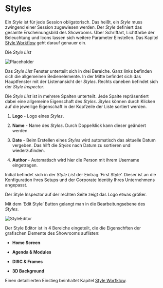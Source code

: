 # Styles 

Ein *Style* ist für jede Session obligatorisch. Das heißt, ein *Style* muss zwingend einer Session zugewiesen werden. Der *Style* definiert das gesamte Erscheinungsbild des Showrooms. Über Schriftart, Lichtfarbe der Beleuchtung und Icons lassen sich weitere Parameter Einstellen. Das Kapitel [Style Workflow](styleworkflow.md) geht darauf genauer ein. 
 
 Die *Style List*  

![Placeholder](../img/Manager/StyleList.PNG) 


Das *Style List* Fenster unterteilt sich in drei Bereiche. Ganz links befinden sich die allgemeinen Bedienelemente. In der Mitte befindet sich das Hauptfenster mit der Listenansicht der *Styles*. Rechts daneben befindet sich der *Style Inspector*. 

Die *Style List* ist in mehrere Spalten unterteilt. Jede Spalte repräsentiert dabei eine allgemeine Eigenschaft des *Styles*. *Styles* können durch Klicken auf die jeweilige Eigenschaft in der Kopfzeile der Liste sortiert werden. 

 

1.    **Logo** - Logo eines *Styles*.

 

2.    **Name** - Name des *Styles*. Durch Doppelklick kann dieser geändert werden. 

 

3.    **Date** - Beim Erstellen eines *Styles* wird automatisch das aktuelle Datum vergeben. Das hilft die *Styles* nach Datum zu sortieren und wiederzufinden. 

 

4.    **Author** - Automatisch wird hier die Person mit ihrem Username eingetragen. 

 

Initial befindet sich in der *Style List* der Eintrag ‘First Style’. Dieser ist an die Konfiguration ihres Setups und der Corporate Identity Ihres Unternehmens angepasst.  

Der Style Inspector auf der rechten Seite zeigt das Logo etwas größer. 

Mit dem ‘Edit Style’ Button gelangt man in die Bearbeitungsebene des *Styles*. 

![StyleEditor](../img/Manager/Style_Editor.PNG)


Der Style Editor ist in 4 Bereiche eingeteilt, die die Eigenschften der grafischen Elemente des Showrooms auflisten:
<ul>
<li> <b>Home Screen</b></p></li>
</p>
<li> <b>Agenda & Modules</b></p></li>
</p>
<li> <b>DISC & Frames</b></p></li>
</p>
<li> <b>3D Background</b></p></li>
</ul>

Einen detaillierten Einstieg beinhaltet Kapitel [Style Worfklow](styleworkflow.md). 
